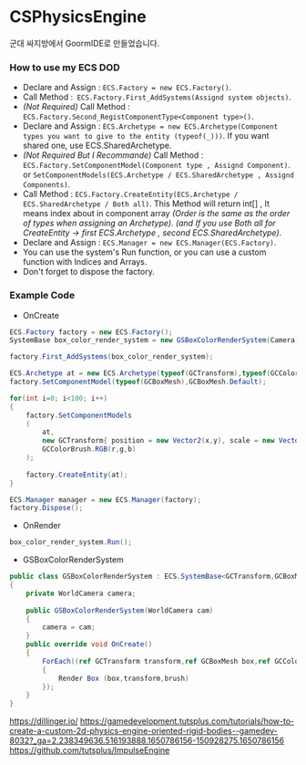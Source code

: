 # CSPhysicsEngine
  
군대 싸지방에서 GoormIDE로 만들었습니다.
  
  
### How to use my ECS DOD
- Declare and Assign : `ECS.Factory = new ECS.Factory()`.
- Call Method :` ECS.Factory.First_AddSystems(Assignd system objects)`.
- *(Not Required)* Call Method : `ECS.Factory.Second_RegistComponentType<Component type>()`.
- Declare and Assign : `ECS.Archetype = new ECS.Archetype(Component types you want to give to the entity (typeof(_)))`.
	If you want shared one, use ECS.SharedArchetype.
- *(Not Required But I Recommande)* Call Method : `ECS.Factory.SetComponentModel(Component type , Assignd Component)`.
	or `SetComponentModels(ECS.Archetype / ECS.SharedArchetype , Assignd Components)`.
- Call Method : `ECS.Factory.CreateEntity(ECS.Archetype / ECS.SharedArchetype / Both all)`.
	This Method will return int[] , It means index about in component array *(Order is the same as the order of types when assigning an Archetype)*.
	*(and If you use Both all for CreateEntity -> first ECS.Archetype , second ECS.SharedArchetype)*.
- Declare and Assign : `ECS.Manager = new ECS.Manager(ECS.Factory)`.
- You can use the system's Run function, or you can use a custom function with Indices and Arrays.
- Don't forget to dispose the factory.


### Example Code

- OnCreate
```cs
ECS.Factory factory = new ECS.Factory();
SystemBase box_color_render_system = new GSBoxColorRenderSystem(Camera);

factory.First_AddSystems(box_color_render_system);

ECS.Archetype at = new ECS.Archetype(typeof(GCTransform),typeof(GCColorBrush),typeof(GCBoxMesh));
factory.SetComponentModel(typeof(GCBoxMesh),GCBoxMesh.Default);

for(int i=0; i<100; i++)
{
	factory.SetComponentModels
	(
		at,
		new GCTransform{ position = new Vector2(x,y), scale = new Vector2(sizex,sizey) },
		GCColorBrush.RGB(r,g,b)
	);
	
	factory.CreateEntity(at);
}

ECS.Manager manager = new ECS.Manager(factory);
factory.Dispose();
```
- OnRender
```cs
box_color_render_system.Run();
```
- GSBoxColorRenderSystem
```cs
public class GSBoxColorRenderSystem : ECS.SystemBase<GCTransform,GCBoxMesh,GCColorBrush>
{
	private WorldCamera camera;
	
	public GSBoxColorRenderSystem(WorldCamera cam)
	{
		camera = cam;
	}
	public override void OnCreate()
	{
		ForEach((ref GCTransform transform,ref GCBoxMesh box,ref GCColorBrush brush) =>
		{
			Render Box (box,transform,brush)
		});
	}
}
```

https://dillinger.io/
https://gamedevelopment.tutsplus.com/tutorials/how-to-create-a-custom-2d-physics-engine-oriented-rigid-bodies--gamedev-8032?_ga=2.238349636.516193888.1650786156-150928275.1650786156
https://github.com/tutsplus/ImpulseEngine
